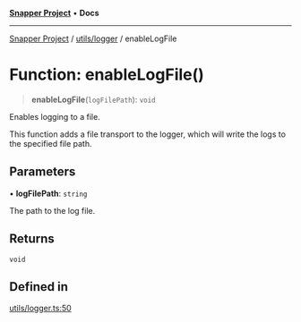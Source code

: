 [**Snapper Project**](../../../README.md) • **Docs**

***

[Snapper Project](../../../README.md) / [utils/logger](../README.md) / enableLogFile

# Function: enableLogFile()

> **enableLogFile**(`logFilePath`): `void`

Enables logging to a file.

This function adds a file transport to the logger, which will write the logs to the specified file path.

## Parameters

• **logFilePath**: `string`

The path to the log file.

## Returns

`void`

## Defined in

[utils/logger.ts:50](https://github.com/asifqatar/Snapper/blob/cbd1e990f7eda7e735082611ff93e8f046c82e35/utils/logger.ts#L50)
